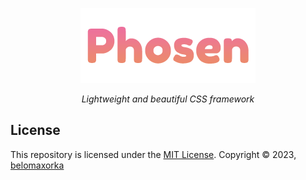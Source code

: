 <p align="center"><a href="https://github.com/belomaxorka/phosen"><img src="https://github.com/belomaxorka/belomaxorka/blob/main/phosen/phosen.png?raw=true"></a></p>
<p align="center"><i>Lightweight and beautiful CSS framework</i></p>

## License
This repository is licensed under the [MIT License](LICENSE).
Copyright © 2023, [belomaxorka](https://github.com/belomaxorka)
